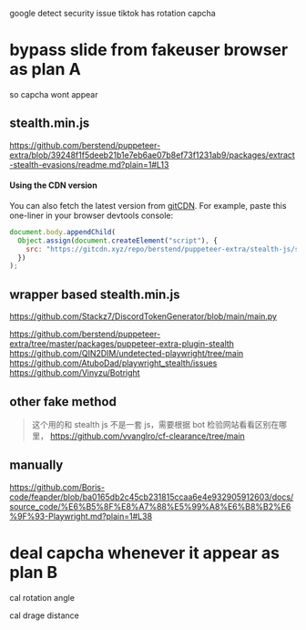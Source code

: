 google detect security issue
tiktok has rotation capcha

# bypass slide from fakeuser browser as plan A

so capcha wont appear

## stealth.min.js

https://github.com/berstend/puppeteer-extra/blob/39248f1f5deeb21b1e7eb6ae07b8ef73f1231ab9/packages/extract-stealth-evasions/readme.md?plain=1#L13

#### Using the CDN version

You can also fetch the latest version from [gitCDN](https://gitcdn.xyz/repo/berstend/puppeteer-extra/stealth-js/stealth.min.js). For example, paste this one-liner in your browser devtools console:

```js
document.body.appendChild(
  Object.assign(document.createElement("script"), {
    src: "https://gitcdn.xyz/repo/berstend/puppeteer-extra/stealth-js/stealth.min.js",
  })
);
```

## wrapper based stealth.min.js

https://github.com/Stackz7/DiscordTokenGenerator/blob/main/main.py

https://github.com/berstend/puppeteer-extra/tree/master/packages/puppeteer-extra-plugin-stealth
https://github.com/QIN2DIM/undetected-playwright/tree/main
https://github.com/AtuboDad/playwright_stealth/issues
https://github.com/Vinyzu/Botright

## other fake method

> 这个用的和 stealth js 不是一套 js，需要根据 bot 检验网站看看区别在哪里，
> https://github.com/vvanglro/cf-clearance/tree/main

## manually

https://github.com/Boris-code/feapder/blob/ba0165db2c45cb231815ccaa6e4e932905912603/docs/source_code/%E6%B5%8F%E8%A7%88%E5%99%A8%E6%B8%B2%E6%9F%93-Playwright.md?plain=1#L38

# deal capcha whenever it appear as plan B

cal rotation angle

cal drage distance

